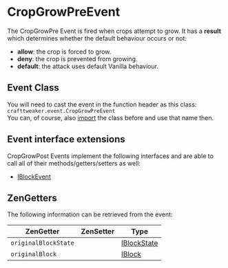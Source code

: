 # CropGrowPreEvent

The CropGrowPre Event is fired when crops attempt to grow. It has a **result** which determines whether the default behaviour occurs or not:

- **allow**: the crop is forced to grow.
- **deny**: the crop is prevented from growing.
- **default**: the attack uses default Vanilla behaviour.

## Event Class
You will need to cast the event in the function header as this class:  
`crafttweaker.event.CropGrowPreEvent`  
You can, of course, also [import](/AdvancedFunctions/Import/) the class before and use that name then.

## Event interface extensions
CropGrowPost Events implement the following interfaces and are able to call all of their methods/getters/setters as well:

- [IBlockEvent](/Vanilla/Events/Events/IBlockEvent/)


## ZenGetters
The following information can be retrieved from the event:

| ZenGetter            | ZenSetter     | Type                                                               |
|----------------------|---------------|--------------------------------------------------------------------|
| `originalBlockState` |               | [IBlockState](/Vanilla/Blocks/IBlockState/)                        |
| `originalBlock`      |               | [IBlock](/Vanilla/Blocks/IBlock/)                                  |
